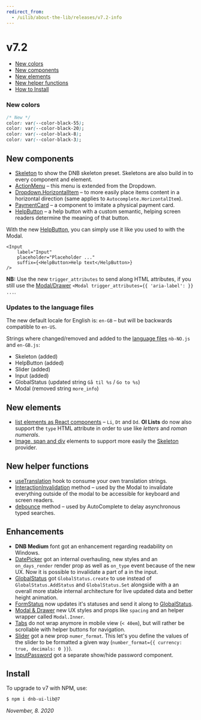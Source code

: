 ```yaml
---
redirect_from:
  - /uilib/about-the-lib/releases/v7.2-info
---
```


# v7.2

- [New colors](#new-colors)
- [New components](#new-components)
- [New elements](#new-elements)
- [New helper functions](#new-helper-functions)
- [How to Install](#install)

### New colors

```css
/* New */
color: var(--color-black-55);
color: var(--color-black-20);
color: var(--color-black-8);
color: var(--color-black-3);
```

## New components

- [Skeleton](/uilib/components/skeleton) to show the DNB skeleton preset. Skeletons are also build in to every component and element.
- [ActionMenu](/uilib/components/dropdown#dropdown-action_menu) – this menu is extended from the Dropdown.
- [Dropdown.HorizontalItem](/uilib/components/dropdown/demos#dropdown-item-content-directions) – to more easily place items content in a horizontal direction (same applies to `Autocomplete.HorizontalItem`).
- [PaymentCard](/uilib/patterns/payment-card) – a component to imitate a physical payment card.
- [HelpButton](/uilib/components/help-button) – a help button with a custom semantic, helping screen readers determine the meaning of that button.

With the new [HelpButton](/uilib/components/help-button), you can simply use it like you used to with the Modal.

```
<Input
	label="Input"
	placeholder="Placeholder ..."
	suffix={<HelpButton>Help text</HelpButton>}
/>
```

**NB:** Use the new `trigger_attributes` to send along HTML attributes, if you still use the [Modal/Drawer](/uilib/components/modal) `<Modal trigger_attributes={{ 'aria-label': }} ...`.

### Updates to the language files

The new default locale for English is: `en-GB` – but will be backwards compatible to `en-US`.

Strings where changed/removed and added to the [language files](/uilib/usage/customisation/localization) `nb-NO.js` and `en-GB.js`:

- Skeleton (added)
- HelpButton (added)
- Slider (added)
- Input (added)
- GlobalStatus (updated string `Gå til %s` / `Go to %s`)
- Modal (removed string `more_info`)

## New elements

- [list elements as React components](/uilib/elements/lists) – `Li`, `Dt` and `Dd`. **Ol Lists** do now also support the `type` HTML attribute in order to use like _letters_ and _roman numerals_.
- [Image, span and div](/uilib/elements) elements to support more easily the [Skeleton](/uilib/components/skeleton) provider.

## New helper functions

- [useTranslation](/usage/customisation/localization#how-to-use-your-own-translation-strings) hook to consume your own translation strings.
- [InteractionInvalidation](/uilib/helpers/functions) method – used by the Modal to invalidate everything outside of the modal to be accessible for keyboard and screen readers.
- [debounce](/uilib/helpers/functions) method – used by AutoComplete to delay asynchronous typed searches.

## Enhancements

- **DNB Medium** font got an enhancement regarding readability on Windows.
- [DatePicker](/uilib/components/date-picker) got an internal overhauling, new styles and an `on_days_render` render prop as well as `on_type` event because of the new UX. Now it is possible to invalidate a part of a in the input.
- [GlobalStatus](/uilib/components/global-status) got `GlobalStatus.create` to use instead of `GlobalStatus.AddStatus` and `GlobalStatus.Set` alongside with a an overall more stable internal architecture for live updated data and better height animation.
- [FormStatus](/uilib/components/form-status) now updates it's statuses and send it along to [GlobalStatus](/uilib/components/global-status).
- [Modal & Drawer](/uilib/components/modal) new UX styles and props like `spacing` and an helper wrapper called `Modal.Inner`.
- [Tabs](/uilib/components/tabs) do not wrap anymore in mobile view (`< 40em`), but will rather be scrollable with helper buttons for navigation.
- [Slider](/uilib/components/slider) got a new prop `numer_format`. This let's you define the values of the slider to be formatted a given way (`number_format={{ currency: true, decimals: 0 }}`).
- [InputPassword](/uilib/components/input#input-password-type) got a separate show/hide password component.

## Install

To upgrade to v7 with NPM, use:

```bash
$ npm i dnb-ui-lib@7
```

_November, 8. 2020_
